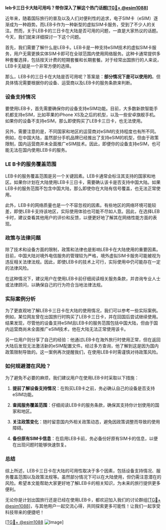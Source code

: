 **leb卡三日卡大陆可用吗？带你深入了解这个热门话题[[TG💪+ @esim1088](https://t.me/s/esim1088)]**

近年来，随着国际旅行的普及以及人们对便利性的追求，电子SIM卡（eSIM）逐渐成为一种趋势。而LEB卡作为一种新型的虚拟SIM卡服务，受到了不少人的关注。然而，关于LEB卡的三日卡在大陆是否可用的问题，一直是大家热议的话题。今天，我们就来详细探讨一下这个问题。

首先，我们需要了解什么是LEB卡。LEB卡是一种支持eSIM技术的虚拟SIM卡服务，用户无需更换实体SIM卡即可在全球范围内使用网络服务。这种卡通常提供多种套餐选择，包括按天计费的短期套餐和长期套餐。对于经常出国旅行的人来说，LEB卡无疑是一个非常方便的选择。

那么，LEB卡的三日卡在大陆是否可用呢？答案是：**部分情况下是可以使用的**。但具体情况需要根据你的设备、运营商以及LEB卡的服务条款来判断。

### 设备支持情况

要使用LEB卡，首先需要确保你的设备支持eSIM功能。目前，大多数新款智能手机都支持eSIM，比如苹果的iPhone XS及之后的机型，以及一些安卓旗舰手机。如果你的设备不支持eSIM，那么即使购买了LEB卡三日卡，也无法使用。

另外，需要注意的是，不同国家和地区的运营商对eSIM的支持程度也有所不同。例如，在中国大陆，虽然部分手机品牌已经推出了支持eSIM的机型，但由于政策限制，国内运营商并未全面推广eSIM技术。因此，即便你的设备支持eSIM，也可能无法在国内使用LEB卡的服务。

### LE B卡的服务覆盖范围

LEB卡的服务覆盖范围是另一个关键因素。LEB卡通常会标注其支持的国家和地区。如果你计划在大陆使用LEB卡三日卡，需要确认该卡是否支持中国大陆。如果LEB卡的服务范围不包含中国大陆，那么即使你在大陆有信号覆盖，也无法正常使用。

此外，LEB卡的网络质量也是一个不容忽视的因素。有些地区的网络环境可能较差，即使LEB卡支持该地区，实际使用体验也可能不尽如人意。因此，在选择LEB卡时，建议查看其他用户的评价和反馈，以便更好地了解其在网络性能方面的表现。

### 政策与法律问题

除了技术和设备方面的限制，政策和法律也是影响LEB卡在大陆使用的重要因素。目前，中国大陆对境外电信服务的管理较为严格，境外虚拟SIM卡服务可能被视为违反相关法律法规。因此，即使LEB卡的技术上可行，实际使用中仍可能存在一定的法律风险。

在这种情况下，建议用户在使用LEB卡前仔细阅读相关服务条款，并咨询专业人士或法律顾问，以确保自己的行为符合当地法律法规。

### 实际案例分析

为了更直观地了解LEB卡三日卡在大陆的使用情况，我们可以参考一些实际案例。例如，某位网友曾在出国旅行时购买了LEB卡三日卡，并在回国后尝试继续使用。结果发现，尽管他的设备支持eSIM且LEB卡的服务范围包括中国大陆，但由于国内运营商尚未全面推广eSIM技术，他在大陆无法正常使用该卡。

另一位用户则分享了自己的经验：他通过LEB卡在海外旅行时使用正常，但在返回大陆后发现无法激活新的eSIM配置文件。经过多方查询，他了解到这是因为国内政策限制导致的。这一案例再次提醒我们，在使用LEB卡时需谨慎对待政策风险。

### 如何规避潜在风险？

为了避免不必要的麻烦，我们建议用户在使用LEB卡时采取以下措施：

1. **提前了解设备支持情况**：在购买LEB卡之前，务必确认自己的设备是否支持eSIM功能。
   
2. **查阅服务覆盖范围**：仔细阅读LEB卡的服务条款，确保其支持你计划使用的国家和地区。

3. **关注政策变化**：随时留意国内外相关政策动态，避免因政策调整而导致的使用障碍。

4. **备份原有SIM卡信息**：在启用LEB卡前，务必备份好原有SIM卡的信息，以便在出现问题时能够快速恢复。

### 总结

综上所述，LEB卡三日卡在大陆的可用性取决于多个因素，包括设备支持情况、服务覆盖范围以及政策法规等。虽然部分情况下可以在大陆使用，但仍需注意潜在的风险。希望本文能帮助大家更好地了解LEB卡的相关知识，为未来的旅行提供更多便利。

无论你是计划出国旅行还是已经在使用LEB卡，都欢迎加入我们的讨论群组[[TG💪+ @esim1088](https://t.me/s/esim1088)]，与其他用户一起交流心得，共同探索更多可能性！让我们一起享受科技带来的便捷吧！

[[TG💪+ @esim1088](https://t.me/s/esim1088) ![Image](https://i.postimg.cc/4NQfJmqS/Snipaste-2025-05-13-00-14-12.png)]